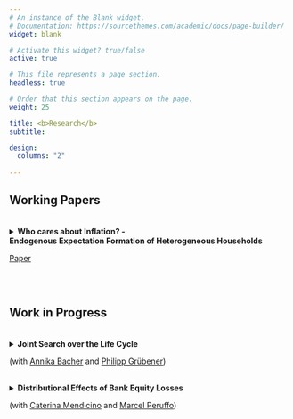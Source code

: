 ```yaml
---
# An instance of the Blank widget.
# Documentation: https://sourcethemes.com/academic/docs/page-builder/
widget: blank

# Activate this widget? true/false
active: true

# This file represents a page section.
headless: true

# Order that this section appears on the page.
weight: 25

title: <b>Research</b>
subtitle:

design:
  columns: "2"
  
---
```


**Working Papers**
-------------------

<br>

<details>
  <summary>
  <b>Who cares about Inflation? - <br> Endogenous Expectation Formation of Heterogeneous Households</b>
</summary>
  
  <p align=justify>
  <font size="-1">
  This paper studies the effect of wealth levels on households' inflation expectations. Using data from the DNB Household Survey, we show absolute forecast errors as well as the dispersion of expectations across households to be decreasing in assets and debt. These patterns can be rationalized in a consumption-savings model with endogenous expectation formation, where households can exert effort to reduce uncertainty about future price changes. The implied consumption response to news about inflation is hump shaped in wealth: Wealthier households pay closer attention and update their expectations more in response to a signal received, but change their consumption less after any given update in expectations due to the income effect of future inflation. In a quantitative exercise, we show this mechanism to reduce the on-impact aggregate consumption response to forward guidance policies up to 55% compared to an attentive counterfactual.
  </font>
</p>

</details> 

[Paper](https://lukasnord.eu/files/hetexp.pdf)

<br>
<br>

**Work in Progress**
---------------------

<br>


<details>
  <summary>
  <b>Joint Search over the Life Cycle</b>
</summary>
  
  <p align=justify>
  <font size="-1">
  This paper studies how the added worker effect -- intra-household insurance through increased spousal labor market participation -- varies over the life-cycle. We show in U.S. data that the added worker effect is much stronger for young than for old households. A stochastic life-cycle model of two-member households with job search in a frictional labor market is capable of replicating this finding. The model suggests that a lower added worker effect for the old is driven primarily by better insurance through asset holdings. A shorter horizon until retirement during which labor force entry of the spouse pays off accounts for most of the remaining gap, with a smaller role for human capital differences between young and old. We discuss implications for labor market flows and the design of public insurance.
  </font>
</p>

</details> 

(with [Annika Bacher](https://sites.google.com/view/annikabacher/) and [Philipp Grübener](https://philippgruebener.com))

<br>




<details>
  <summary>
  <b>Distributional Effects of Bank Equity Losses</b>
</summary>
  
  <p align=justify>
  <font size="-1">
  This paper quantifies the distributional and welfare effects of severe shocks to the banking sector. We develop a heterogeneous-agent model featuring income and portfolio heterogeneity and a banking sector subject to financial frictions. We then study the dynamics of consumption and the welfare consequences along several dimensions of the income and wealth distribution in response to a severe bank equity shock. The negative overall impact on the economy masks substantial heterogeneity. Poor, liquidity-constrained agents are hit the hardest, owing to an increase in lending rates and a reduction in wages. Rich individuals can better insure against the shock and also take advantage of low asset prices and  high future returns on capital. As a consequence, around 4% of the population is better off after the shock hits. Computing households overall willingness to pay to avoid the bank disruption, we find that they would  be willing to give up a total amount of liquid wealth sufficient to cover the losses in the banking sector. 
  </font>
</p>

</details> 

(with [Caterina Mendicino](https://sites.google.com/site/caterinamendicino/) and [Marcel Peruffo](https://sites.google.com/view/marcelperuffo)) 

